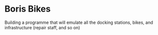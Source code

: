 # Boris Bikes

Building a programme that will emulate all the docking stations, bikes, and infrastructure (repair staff, and so on) 

